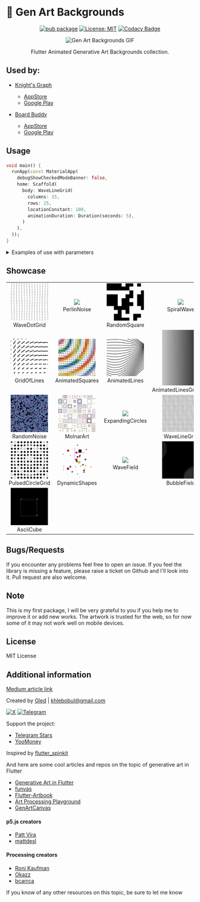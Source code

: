 # 🎨 Gen Art Backgrounds

<div align="center">

[![pub package](https://img.shields.io/pub/v/gen_art_bg.svg)](https://pub.dartlang.org/packages/gen_art_bg) [![License: MIT](https://img.shields.io/badge/License-MIT-yellow.svg)](https://opensource.org/licenses/MIT) [![Codacy Badge](https://app.codacy.com/project/badge/Grade/3730e9650a544fb69a2c72ace6868f0e)](https://app.codacy.com/gh/khlebobul/gen_art_bg/dashboard?utm_source=gh&utm_medium=referral&utm_content=&utm_campaign=Badge_grade)


![Gen Art Backgrounds GIF](https://github.com/khlebobul/gen_art_bg/raw/main/screenshots/header.gif)

Flutter Animated Generative Art Backgrounds collection.

</div>

## Used by:
- [Knight's Graph](https://knightsgraph.vercel.app)
  - [AppStore](https://apps.apple.com/us/app/knights-graph/id6737812039)
  - [Google Play](https://play.google.com/store/apps/details?id=com.khlebobul.knights_graph)

- [Board Buddy](https://boardbuddyapp.vercel.app/)
  - [AppStore](https://apps.apple.com/ru/app/board-buddy-score-counter/id6743980638?)
  - [Google Play](https://play.google.com/store/apps/details?id=com.khlebobul.board_buddy)


## Usage

```dart
void main() {
  runApp(const MaterialApp(
    debugShowCheckedModeBanner: false,
    home: Scaffold(
      body: WaveLineGrid(
        columns: 15,
        rows: 25, 
        locationConstant: 100, 
        animationDuration: Duration(seconds: 5),
      )
    ),
  ));
}
```

<details><summary>Examples of use with parameters</summary>
  
   ##### AnimatedSquares

  ```dart
  AnimatedSquares(
          squareCount: 40, 
          animationDuration: 10,
          margin: 0, 
          strokeWidth: 1.5,
          palette: [
          Color(0xFFabcd5e),
          Color(0xFF14976b),
          Color(0xFF2b67af),
          Color(0xFF62b6de),
          Color(0xFFf589a3),
          Color(0xFFef562f),
          Color(0xFFfc8405),
          Color(0xFFf9d531),
        ],
        ),
  ```

  ##### AnimatedLinesGradient

  ```dart
  AnimatedLinesGradient(
          animationDuration: 5,
        ),
  ```

  ##### AnimatedLines

  ```dart
  AnimatedLines(
          numberOfLines: 30,
          lineLength: 200, 
          lineColor: Colors.black,
          strokeWidth: 3, 
          animationDuration: 10,
        ),
  ```

  ##### GridOfLines

  ```dart
  GridOfLines(
          animationDuration: 5,
          gridSize: 10, 
          strokeWidth: 0.015,
          color: Colors.black,
        ),
  ```

  ##### MolnarArt

  ```dart
  MolnarArt(
          rows: 8,
          cols: 8,
          n: 12,
          colSeq: [
            Color(0xFFC4951B),
            Color(0xFF9E3C52),
            Color(0xFF1D6383),
            Color(0xFF19315B),
            Color(0xFF0D1280),
            Color(0xFFADD27D),
            Color(0xFFBD1528),
            Color(0xFF0D4D89),
            Color(0xFFAC4075),
            Color(0xFFAB933C),
            Color(0xFF7EB741),
            Color(0xFF1C2266),
          ],
        ),

  ```

  The parameter `n` in the `MolnarArt` function is responsible for the number of bits in the binary code that is generated for each grid cell. This binary code is used to define the pattern structure in each cell. More specifically, each bit in this binary code indicates whether a particular layer of the pattern should be mapped or not.
  For example, if `n` in is 12, a random 12-bit binary code is generated for each grid cell. Each bit of this code represents a different layer of the pattern. If a bit is set to 1, the corresponding pattern layer will be displayed in that cell, and if the bit is 0, the layer will not be displayed.

  ##### PerlinNoise

  ``` dart
  PerlinNoise(
          width: 40,
          height: 40,
          frequency: 5,
        ),
  ```

  ##### PulsedCircleGrid

  ``` dart
  PulsedCircleGrid(
          cellSize: 36,
          marginSize: 72,
          circleDiameter: 27,
          animationDuration: Duration(seconds: 5),
          numberOfRowsColumns: 12, 
        ),
  ```

  ##### RandomNoise

  ```dart
  RandomNoise(
          duration: Duration(seconds: 10),
          dotSize: 13,
          dotSpacing: 11,
        ),
  ```

  ##### RandomSquare

  ```dart
  RandomSquare(
          gridSize: 10,
          updateInterval: Duration(seconds: 1),
        ),
  ```

  ##### SpiralWave

  ```dart
  SpiralWave(
          size: 10,
          k: 20,
        ),
  ```

  ##### WaveDotGrid

  ```dart
  WaveDotGrid(
          columns: 15,
          rows: 25, 
          locationConstant: 100,
        ),
  ```

  ##### WaveLineGrid

  ```dart
  WaveLineGrid(
          columns: 15,
          rows: 25,
          locationConstant: 100,
          animationDuration:  Duration(seconds: 5),
        ),
  ```

  ##### DynamicShapes

  ```dart
  DynamicShapes(
        colors: [Colors.blue, Colors.red, Colors.green],
        maxShapes: 150,
        minShapeSize: 0.02,
        maxShapeSize: 0.08,
        minActionPoints: 3,
        maxActionPoints: 6,
        animationSpeed: 1.5,
        backgroundColor: Colors.black,
      ),
  ```

  ##### ExpandingCircles

  ```dart
  ExpandingCircles(
        colors: [
          Colors.blue,
          Colors.red,
          Colors.green,
          // ... other colors
        ],
        numberOfMovers: 15,
        gridSize: 50,
        blockScale: 0.75,
        minSpeed: 5.0,
        maxSpeed: 20.0,
        backgroundColor: Color(0xFF050505),
      ),
  ```


  ##### BubbleField

  ```dart
  BubbleField(
        backgroundColor: Colors.black,
        circleColor: Colors.white,
        animationSpeed: 1.0,
        gridSize: 100,
      ),
  ```

  ##### WaveField
  
  ```dart
  WaveField(
        gridStep: 15,
        backgroundColor: Colors.black,
        squareColor: Colors.white,
        animationSpeed: 0.7,
      ),
 ```

   ##### AsciiCube

  ```dart
  AsciiCube(
      backgroundColor: Colors.black,
      textColor: Colors.white,
      animationSpeed: 1.0,
      scale: 1.0,
      showDots: false, // like rolling dice
      edgeChars: ['@', '#', '*', '+', '=', '&'],
      dotChar: '●',
    )
  ```
</details>

## Showcase

<table>
  <tr>
    <td align="center">
      <img src="https://github.com/khlebobul/gen_art_bg/raw/main/screenshots/wave_dot_grid.gif" width="100px">
      <br />
      WaveDotGrid
    </td>
    <td align="center">
      <img src="https://github.com/khlebobul/gen_art_bg/raw/main/screenshots/perlin_noise.gif" width="100px">
      <br />
      PerlinNoise
    </td>
    <td align="center">
      <img src="https://github.com/khlebobul/gen_art_bg/raw/main/screenshots/random_square.gif" width="100px">
      <br />
      RandomSquare
    </td>
    <td align="center">
      <img src="https://github.com/khlebobul/gen_art_bg/raw/main/screenshots/spiral_wave.gif" width="100px">
      <br />
      SpiralWave
    </td>
  </tr>
  <tr>
    <td align="center">
      <img src="https://github.com/khlebobul/gen_art_bg/raw/main/screenshots/grid_of_lines.gif" width="100px">
      <br />
      GridOfLines
    </td>
    <td align="center">
      <img src="https://github.com/khlebobul/gen_art_bg/raw/main/screenshots/animated_squares.gif" width="100px">
      <br />
      AnimatedSquares
    </td>
    <td align="center">
      <img src="https://github.com/khlebobul/gen_art_bg/raw/main/screenshots/animated_lines.gif" width="100px">
      <br />
      AnimatedLines
    </td>
    <td align="center">
      <img src="https://github.com/khlebobul/gen_art_bg/raw/main/screenshots/animated_lines_gradient.gif" width="100px">
      <br />
      AnimatedLinesGradient
    </td>
  </tr>
  <tr>
    <td align="center">
      <img src="https://github.com/khlebobul/gen_art_bg/raw/main/screenshots/random_noise.gif" width="100px">
      <br />
      RandomNoise
    </td>
    <td align="center">
      <img src="https://github.com/khlebobul/gen_art_bg/raw/main/screenshots/molnar_art.gif" width="100px">
      <br />
      MolnarArt
    </td>
    <td align="center">
      <img src="https://github.com/khlebobul/gen_art_bg/raw/main/screenshots/expanding_circles.gif" width="100px">
      <br />
      ExpandingCircles
    </td>
    <td align="center">
      <img src="https://github.com/khlebobul/gen_art_bg/raw/main/screenshots/wave_line_grid.gif" width="100px">
      <br />
      WaveLineGrid
    </td>
  </tr>
  <tr>
    <td align="center">
      <img src="https://github.com/khlebobul/gen_art_bg/raw/main/screenshots/pulsed_circle_grid.gif" width="100px">
      <br />
      PulsedCircleGrid
    </td>
    <td align="center">
      <img src="https://github.com/khlebobul/gen_art_bg/raw/main/screenshots/dynamic_shapes.gif" width="100px">
      <br />
      DynamicShapes
    </td>
    <td align="center">
      <img src="https://github.com/khlebobul/gen_art_bg/raw/main/screenshots/wave_field.gif" width="100px">
      <br />
      WaveField
    </td>
    <td align="center">
      <img src="https://github.com/khlebobul/gen_art_bg/raw/main/screenshots/bubble_field.gif" width="100px">
      <br />
      BubbleField
    </td>
  </tr>
  <tr>
    <td align="center">
      <img src="https://github.com/khlebobul/gen_art_bg/raw/main/screenshots/ascii_cube.gif" width="100px">
      <br />
      AsciiCube
    </td>
    <td align="center"></td>
    <td align="center"></td>
    <td align="center"></td>
  </tr>
</table>

## Bugs/Requests

If you encounter any problems feel free to open an issue. If you feel the library is
missing a feature, please raise a ticket on Github and I'll look into it.
Pull request are also welcome.

## Note

This is my first package, I will be very grateful to you if you help me to improve it or add new works.
The artwork is trusted for the web, so for now some of it may not work well on mobile devices.

## License

MIT License

## Additional information

[Medium article link](https://medium.com/@khlebobul/adding-a-bit-of-generative-art-to-a-flutter-project-13b22dd4f274)

Created by [Gled](https://khlebobul.github.io/) | khlebobul@gmail.com

[![X](https://img.shields.io/badge/X-000?style=for-the-badge&logo=x)](https://x.com/khlebobul) [![Telegram](https://img.shields.io/badge/Telegram-000?style=for-the-badge&logo=telegram&logoColor=2CA5E0)](https://t.me/khlebobul)

Support the project:
- [Telegram Stars](https://t.me/khlebobul_dev)
- [YooMoney](https://yoomoney.ru/to/4100118234947004)

Inspired by [flutter_spinkit](https://pub.dev/packages/flutter_spinkit)

And here are some cool articles and repos on the topic of generative art in Flutter

- [Generative Art in Flutter](https://medium.com/flutter-community/generative-art-in-flutter-9e53701f7805)
- [funvas](https://github.com/creativecreatorormaybenot/funvas)
- [Flutter-Artbook](https://github.com/ikramhasan/Flutter-Artbook)
- [Art Processing Playground](https://github.com/deam91/art-playground)
- [GenArtCanvas](https://github.com/Roaa94/gen_art_canvas)

#### p5.js creators
- [Patt Vira](https://www.pattvira.com)
- [mattdesl](https://p5-demos.glitch.me)

#### Processing creators
- [Roni Kaufman](https://openprocessing.org/user/184331?view=sketches&o=48)
- [Okazz](https://openprocessing.org/user/128718?view=sketches&o=588)
- [bcarrca](https://openprocessing.org/user/307670?view=sketches&o=48)


If you know of any other resources on this topic, be sure to let me know
